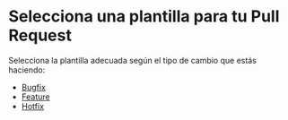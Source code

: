 # Selecciona una plantilla para tu Pull Request

Selecciona la plantilla adecuada según el tipo de cambio que estás haciendo:

- [Bugfix](bugfix.md)
- [Feature](feature.md)
- [Hotfix](hotfix.md)
